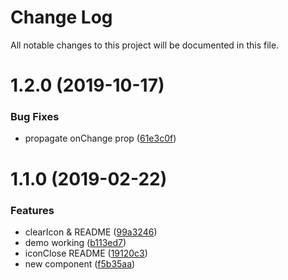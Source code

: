 # Change Log

All notable changes to this project will be documented in this file.

<a name="1.2.0"></a>
# 1.2.0 (2019-10-17)


### Bug Fixes

* propagate onChange prop ([61e3c0f](https://github.com/SUI-Components/sui-components/commit/61e3c0f))



<a name="1.1.0"></a>
# 1.1.0 (2019-02-22)


### Features

* clearIcon & README ([99a3246](https://github.com/SUI-Components/sui-components/commit/99a3246))
* demo working ([b113ed7](https://github.com/SUI-Components/sui-components/commit/b113ed7))
* iconClose README ([19120c3](https://github.com/SUI-Components/sui-components/commit/19120c3))
* new component ([f5b35aa](https://github.com/SUI-Components/sui-components/commit/f5b35aa))




